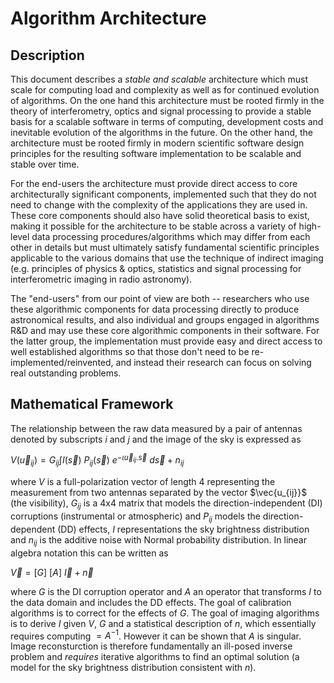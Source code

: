 # Algorithm Architecture
## Description

This document describes a _stable and scalable_ architecture which
must scale for computing load and complexity as well as for continued
evolution of algorithms.  On the one hand this architecture must be
rooted firmly in the theory of interferometry, optics and signal
processing to provide a stable basis for a scalable software in terms
of computing, development costs and inevitable evolution of the
algorithms in the future.  On the other hand, the architecture must be
rooted firmly in modern scientific software design principles for the
resulting software implementation to be scalable and stable over time.

For the end-users the architecture must provide direct access to core
architecturally significant components, implemented such that they do
not need to change with the complexity of the applications they are
used in.  These core components should also have solid theoretical
basis to exist, making it possible for the architecture to be stable
across a variety of high-level data processing procedures/algorithms
which may differ from each other in details but must ultimately
satisfy fundamental scientific principles applicable to the various
domains that use the technique of indirect imaging (e.g. principles of
physics & optics, statistics and signal processing for interferometric
imaging in radio astronomy).

The "end-users" from our point of view are both -- researchers who use
these algorithmic components for data processing directly to produce
astronomical results, and also individual and groups engaged in
algorithms R&D and may use these core algorithmic components in their
software.  For the latter group, the implementation must provide easy
and direct access to well established algorithms so that those don't
need to be re-implemented/reinvented, and instead their research can
focus on solving real outstanding problems.

## Mathematical Framework

The relationship between the raw data measured by a pair of antennas
denoted by subscripts $i$ and $j$ and the image of the sky is
expressed as

$V(\vec{u}_{ij}) = G_{ij} \int I(\vec{s})~P_{ij}(\vec{s})~e^{-\iota \vec{u}_{ij}.\vec{s}}~d\vec{s} + n_{ij}$

where $V$ is a full-polarization vector of length 4 representing the
measurement from two antennas separated by the vector $\vec{u_{ij}}$
(the visibility), $G_{ij}$ is a 4x4 matrix that models the
direction-independent (DI) corruptions (instrumental or atmospheric) and
$P_{ij}$ models the direction-dependent (DD) effects, $I$ representations
the sky brightness distribution and $n_{ij}$ is the additive noise
with Normal probability distribution.  In linear algebra notation this
can be written as

$\vec V = [G]~[A]~\vec I + \vec n$

where $G$ is the DI corruption operator and $A$ an operator that transforms $I$ to the data domain and includes the DD effects.  The goal of calibration algorithms is to correct for the effects of $G$. The goal of imaging algorithms is to derive $I$ given $V$, $G$ and a statistical description of $n$, which essentially requires computing $=A^{-1}$. However it can be shown that $A$ is singular.  Image reconsturction is therefore fundamentally an ill-posed inverse problem and _requires_ iterative algorithms to find an optimal solution (a model for the sky brightness distribution consistent with $n$).
